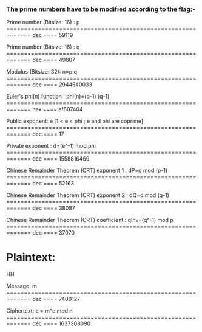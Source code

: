 ### The prime numbers have to be modified according to the flag:-

Prime number (Bitsize: 16) : p
============================================================= dec ====
59119

Prime number (Bitsize: 16) : q
============================================================= dec ====
49807

Modulus (Bitsize: 32): n=p q
============================================================= dec ====
2944540033

Euler's phi(n) function : phi(n)=(p-1) (q-1)
============================================================= hex ====
af807404

Public exponent: e [1 < e < phi ;  e and phi are coprime]
============================================================= dec ====
17

Private exponent : d=(e^-1) mod phi
============================================================= dec ====
1558816469

Chinese Remainder Theorem (CRT) exponent 1 : dP=d mod (p-1)
============================================================= dec ====
52163

Chinese Remainder Theorem (CRT) exponent 2 : dQ=d mod (q-1)
============================================================= dec ====
38087

Chinese Remainder Theorem (CRT) coefficient : qInv=(q^-1) mod p
============================================================= dec ====
37070

Plaintext:
======================================================================
HH

Message: m
============================================================= dec ====
7400127

Ciphertext: c = m^e mod n
============================================================= dec ====
1637308090
